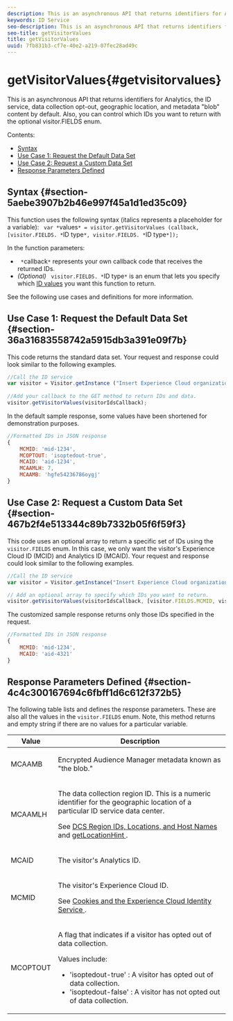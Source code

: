 ```yaml
---
description: This is an asynchronous API that returns identifiers for Analytics, the ID service, data collection opt-out, geographic location, and metadata "blob" content by default. Also, you can control which IDs you want to return with the optional visitor.FIELDS enum.
keywords: ID Service
seo-description: This is an asynchronous API that returns identifiers for Analytics, the ID service, data collection opt-out, geographic location, and metadata "blob" content by default. Also, you can control which IDs you want to return with the optional visitor.FIELDS enum.
seo-title: getVisitorValues
title: getVisitorValues
uuid: 7fb831b3-cf7e-40e2-a219-07fec28ad49c
---
```


# getVisitorValues{#getvisitorvalues}

This is an asynchronous API that returns identifiers for Analytics, the ID service, data collection opt-out, geographic location, and metadata "blob" content by default. Also, you can control which IDs you want to return with the optional visitor.FIELDS enum.

Contents:

<ul class="simplelist"> 
 <li> <a href="../../library/get-set/getvisitorvalues.md#section-5aebe3907b2b46e997f45a1d1ed35c09" format="dita" scope="local"> Syntax </a> </li> 
 <li> <a href="../../library/get-set/getvisitorvalues.md#section-36a31683558742a5915db3a391e09f7b" format="dita" scope="local"> Use Case 1: Request the Default Data Set </a> </li> 
 <li> <a href="../../library/get-set/getvisitorvalues.md#section-467b2f4e513344c89b7332b05f6f59f3" format="dita" scope="local"> Use Case 2: Request a Custom Data Set </a> </li> 
 <li> <a href="../../library/get-set/getvisitorvalues.md#section-4c4c300167694c6fbff1d6c612f372b5" format="dita" scope="local"> Response Parameters Defined </a> </li> 
</ul>

## Syntax {#section-5aebe3907b2b46e997f45a1d1ed35c09}

This function uses the following syntax (italics represents a placeholder for a variable): ` var *`values`* = visitor.getVisitorValues (callback, [visitor.FIELDS. *`ID type`*, visitor.FIELDS. *`ID type`*]);`

In the function parameters:

* ` *`callback`*` represents your own callback code that receives the returned IDs. 
* *(Optional)* ` visitor.FIELDS. *`ID type`*` is an enum that lets you specify which [ID values](../../library/get-set/getvisitorvalues.md#section-4c4c300167694c6fbff1d6c612f372b5) you want this function to return.

See the following use cases and definitions for more information.

## Use Case 1: Request the Default Data Set {#section-36a31683558742a5915db3a391e09f7b}

This code returns the standard data set. Your request and response could look similar to the following examples.

```js
//Call the ID service 
var visitor = Visitor.getInstance ("Insert Experience Cloud organization ID here",{...}); 
   
//Add your callback to the GET method to return IDs and data. 
visitor.getVisitorValues(visitorIdsCallback);
```

In the default sample response, some values have been shortened for demonstration purposes.

```js
//Formatted IDs in JSON response 
{ 
    MCMID: 'mid-1234', 
    MCOPTOUT: 'isoptedout-true', 
    MCAID: 'aid-1234', 
    MCAAMLH: 7, 
    MCAAMB: 'hgfe54236786oygj' 
}
```

## Use Case 2: Request a Custom Data Set {#section-467b2f4e513344c89b7332b05f6f59f3}

This code uses an optional array to return a specific set of IDs using the `visitor.FIELDS` enum. In this case, we only want the visitor's Experience Cloud ID (MCID) and Analytics ID (MCAID). Your request and response could look similar to the following examples.

```js
//Call the ID service 
var visitor = Visitor.getInstance("Insert Experience Cloud organization ID here", { ... });

// Add an optional array to specify which IDs you want to return. 
visitor.getVisitorValues(visitorIdsCallback, [visitor.FIELDS.MCMID, visitor.FIELDS.MCAID]);
```

The customized sample response returns only those IDs specified in the request.

```js
//Formatted IDs in JSON response 
{ 
    MCMID: 'mid-1234', 
    MCAID: 'aid-4321' 
}
```

## Response Parameters Defined {#section-4c4c300167694c6fbff1d6c612f372b5}

The following table lists and defines the response parameters. These are also all the values in the `visitor.FIELDS` enum. Note, this method returns and empty string if there are no values for a particular variable.

<table id="table_32D0FEEA76CE4F298EED4B8F5C644232"> 
 <thead> 
  <tr> 
   <th colname="col1" class="entry"> Value </th> 
   <th colname="col2" class="entry"> Description </th> 
  </tr> 
 </thead>
 <tbody> 
  <tr> 
   <td colname="col1"> <p> <span class="codeph"> MCAAMB </span> </p> </td> 
   <td colname="col2"> <p>Encrypted <span class="keyword"> Audience Manager </span> metadata known as "the blob." </p> </td> 
  </tr> 
  <tr> 
   <td colname="col1"> <p> <span class="codeph"> MCAAMLH </span> </p> </td> 
   <td colname="col2"> <p>The data collection region ID. This is a numeric identifier for the geographic location of a particular ID service data center. </p> <p>See <a href="https://marketing.adobe.com/resources/help/en_US/aam/dcs-regions.html" format="https" scope="external"> DCS Region IDs, Locations, and Host Names </a> and <a href="../../library/get-set/getlocationhint.md#reference-a761030ff06c4439946bb56febf42d4c" format="dita" scope="local"> getLocationHint </a>. </p> </td> 
  </tr> 
  <tr> 
   <td colname="col1"> <p> <span class="codeph"> MCAID </span> </p> </td> 
   <td colname="col2"> <p>The visitor's <span class="keyword"> Analytics </span> ID. </p> </td> 
  </tr> 
  <tr> 
   <td colname="col1"> <p> <span class="codeph"> MCMID </span> </p> </td> 
   <td colname="col2"> <p>The visitor's Experience Cloud ID. </p> <p>See <a href="../../introduction/cookies.md" format="dita" scope="local"> Cookies and the Experience Cloud Identity Service </a>. </p> </td> 
  </tr> 
  <tr> 
   <td colname="col1"> <p> <span class="codeph"> MCOPTOUT </span> </p> </td> 
   <td colname="col2"> <p>A flag that indicates if a visitor has opted out of data collection. </p> <p>Values include: </p> <p> 
     <ul id="ul_E82431DE12B449F8822499364B363798"> 
      <li id="li_2BAB7C15A38A408E8FC4B85E70B66E46"> <span class="codeph"> 'isoptedout-true' </span>: A visitor has opted out of data collection. </li> 
      <li id="li_BB80AE4CEBC44166BC04428B212FEF51"> <span class="codeph"> 'isoptedout-false' </span>: A visitor has not opted out of data collection. </li> 
     </ul> </p> </td> 
  </tr> 
 </tbody> 
</table>

